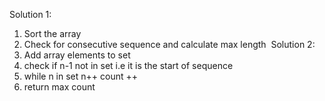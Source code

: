 Solution 1:
1. Sort the array
2. Check for consecutive sequence and calculate max length
​
Solution 2:
1. Add array elements to set
2. check if n-1 not in set i.e it is the start of sequence
3. while n in set n++ count ++
4. return max count